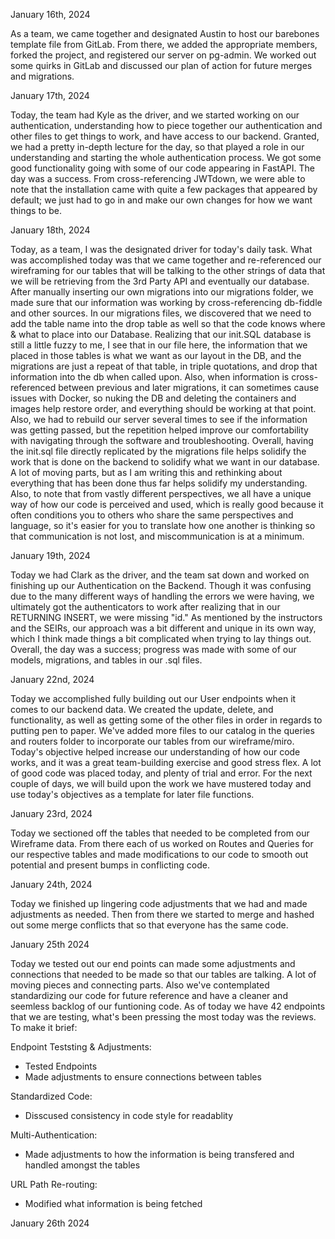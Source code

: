 January 16th, 2024

As a team, we came together and designated Austin to host our barebones template file from GitLab. From there, we added the appropriate members, forked the project, and registered our server on pg-admin. We worked out some quirks in GitLab and discussed our plan of action for future merges and migrations.


January 17th, 2024

Today, the team had Kyle as the driver, and we started working on our authentication, understanding how to piece together our authentication and other files to get things to work, and have access to our backend. Granted, we had a pretty in-depth lecture for the day, so that played a role in our understanding and starting the whole authentication process. We got some good functionality going with some of our code appearing in FastAPI. The day was a success. From cross-referencing JWTdown, we were able to note that the installation came with quite a few packages that appeared by default; we just had to go in and make our own changes for how we want things to be.


January 18th, 2024

Today, as a team, I was the designated driver for today's daily task. What was accomplished today was that we came together and re-referenced our wireframing for our tables that will be talking to the other strings of data that we will be retrieving from the 3rd Party API and eventually our database.
After manually inserting our own migrations into our migrations folder, we made sure that our information
was working by cross-referencing db-fiddle and other sources. In our migrations files, we discovered that
we need to add the table name into the drop table as well so that the code knows where & what to place
into our Database. Realizing that our init.SQL database is still a little fuzzy to me, I see that in our
file here, the information that we placed in those tables is what we want as our layout in the DB, and the migrations are just a repeat of that table, in triple quotations, and drop that information into the db
when called upon. Also, when information is cross-referenced between previous and later migrations, it can sometimes cause issues with Docker, so nuking the DB and deleting the containers and images help
restore order, and everything should be working at that point. Also, we had to rebuild our server several times to see if the information was getting passed, but the repetition helped improve our comfortability
with navigating through the software and troubleshooting. Overall, having the init.sql file directly replicated by the migrations file helps solidify the work that is done on the backend to solidify what we
want in our database. A lot of moving parts, but as I am writing this and rethinking about everything that has been done thus far helps solidify my understanding. Also, to note that from vastly different perspectives, we all have a unique way of how our code is perceived and used, which is really good
because it often conditions you to others who share the same perspectives and language, so it's easier for you to translate how one another is thinking so that communication is not lost, and miscommunication is at a minimum.


January 19th, 2024

Today we had Clark as the driver, and the team sat down and worked on finishing up our Authentication on the Backend. Though it was confusing due to the many different ways of handling the errors we were having, we ultimately got the authenticators to work after realizing that in our RETURNING INSERT, we were missing "id." As mentioned by the instructors and the SEIRs, our approach was a bit different and unique in its own way, which I think made things a bit complicated when trying to lay things out. Overall, the day was a success; progress was made with some of our models, migrations, and tables in our .sql files.

January 22nd, 2024

Today we accomplished fully building out our User endpoints when it comes to our backend data. We created the update, delete, and functionality, as well as getting some of the other files in order in regards to putting pen to paper. We've added more files to our catalog in the queries and routers folder to incorporate our tables from our wireframe/miro. Today's objective helped increase our understanding of how our code works, and it was a great team-building exercise and good stress flex. A lot of good code was placed today, and plenty of trial and error. For the next couple of days, we will build upon the work we have mustered today and use today's objectives as a template for later file functions.


January 23rd, 2024

Today we sectioned off the tables that needed to be completed from our Wireframe data. From there each of us
worked on Routes and Queries for our respective tables and made modifications to our code to smooth out
potential and present bumps in conflicting code.


January 24th, 2024

Today we finished up lingering code adjustments that we had and made adjustments as needed. Then from
there we started to merge and hashed out some merge conflicts that so that everyone has the same code.


January 25th 2024

Today we tested out our end points can made some adjustments and connections that needed to be made so that our tables are talking.
A lot of moving pieces and connecting parts. Also we've contemplated standardizing our code for future reference and have a cleaner and seemless backlog of our funtioning code. As of today we have 42 endpoints that we are testing, what's been pressing the most today was the reviews. To make it brief:

Endpoint Teststing & Adjustments:
- Tested Endpoints
- Made adjustments to ensure connections between tables

Standardized Code:
- Disscused consistency in code style for readablity

Multi-Authentication:
- Made adjustments to how the information is being transfered and handled amongst the tables

URL Path Re-routing:
- Modified what information is being fetched


January 26th 2024
